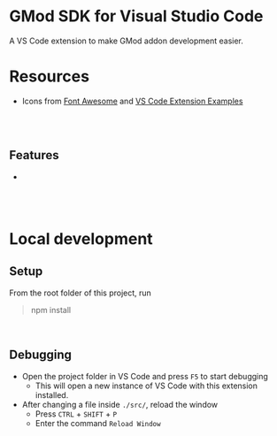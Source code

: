 # GMod SDK for Visual Studio Code

A VS Code extension to make GMod addon development easier.

# Resources
* Icons from [Font Awesome](https://fontawesome.com/icons/list) and [VS Code Extension Examples](https://github.com/microsoft/vscode-extension-samples/)

<br>
<br>

## Features
* 



<br>
<br>



# Local development

## Setup
From the root folder of this project, run
> npm install

<br>


## Debugging
* Open the project folder in VS Code and press `F5` to start debugging
    * This will open a new instance of VS Code with this extension installed.
* After changing a file inside `./src/`, reload the window
    * Press `CTRL` + `SHIFT` + `P`
    * Enter the command `Reload Window`